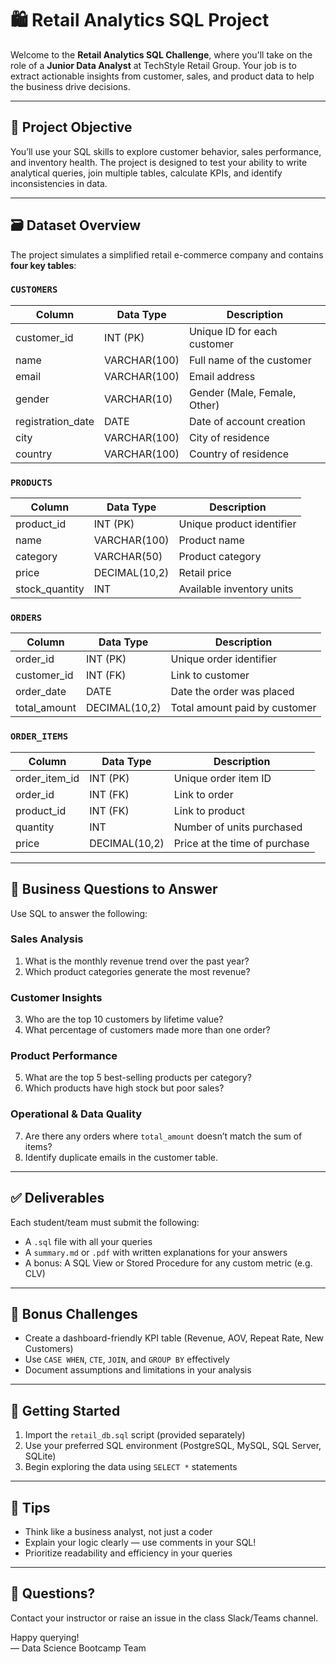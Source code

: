 # 🛍️ Retail Analytics SQL Project

Welcome to the **Retail Analytics SQL Challenge**, where you'll take on the role of a **Junior Data Analyst** at TechStyle Retail Group. Your job is to extract actionable insights from customer, sales, and product data to help the business drive decisions.

---

## 📌 Project Objective

You’ll use your SQL skills to explore customer behavior, sales performance, and inventory health. The project is designed to test your ability to write analytical queries, join multiple tables, calculate KPIs, and identify inconsistencies in data.

---

## 🗃️ Dataset Overview

The project simulates a simplified retail e-commerce company and contains **four key tables**:

### `CUSTOMERS`
| Column           | Data Type     | Description                  |
|------------------|---------------|------------------------------|
| customer_id      | INT (PK)      | Unique ID for each customer |
| name             | VARCHAR(100)  | Full name of the customer   |
| email            | VARCHAR(100)  | Email address               |
| gender           | VARCHAR(10)   | Gender (Male, Female, Other)|
| registration_date| DATE          | Date of account creation    |
| city             | VARCHAR(100)  | City of residence           |
| country          | VARCHAR(100)  | Country of residence        |

### `PRODUCTS`
| Column          | Data Type     | Description                 |
|-----------------|---------------|-----------------------------|
| product_id      | INT (PK)      | Unique product identifier  |
| name            | VARCHAR(100)  | Product name               |
| category        | VARCHAR(50)   | Product category           |
| price           | DECIMAL(10,2) | Retail price               |
| stock_quantity  | INT           | Available inventory units  |

### `ORDERS`
| Column        | Data Type     | Description                    |
|---------------|---------------|--------------------------------|
| order_id      | INT (PK)      | Unique order identifier        |
| customer_id   | INT (FK)      | Link to customer               |
| order_date    | DATE          | Date the order was placed      |
| total_amount  | DECIMAL(10,2) | Total amount paid by customer  |

### `ORDER_ITEMS`
| Column         | Data Type     | Description                     |
|----------------|---------------|---------------------------------|
| order_item_id  | INT (PK)      | Unique order item ID            |
| order_id       | INT (FK)      | Link to order                   |
| product_id     | INT (FK)      | Link to product                 |
| quantity       | INT           | Number of units purchased       |
| price          | DECIMAL(10,2) | Price at the time of purchase   |

---

## 🧠 Business Questions to Answer

Use SQL to answer the following:

### Sales Analysis
1. What is the monthly revenue trend over the past year?
2. Which product categories generate the most revenue?

### Customer Insights
3. Who are the top 10 customers by lifetime value?
4. What percentage of customers made more than one order?

### Product Performance
5. What are the top 5 best-selling products per category?
6. Which products have high stock but poor sales?

### Operational & Data Quality
7. Are there any orders where `total_amount` doesn’t match the sum of items?
8. Identify duplicate emails in the customer table.

---

## ✅ Deliverables

Each student/team must submit the following:

- A `.sql` file with all your queries
- A `summary.md` or `.pdf` with written explanations for your answers
- A bonus: A SQL View or Stored Procedure for any custom metric (e.g. CLV)

---

## 🧩 Bonus Challenges

- Create a dashboard-friendly KPI table (Revenue, AOV, Repeat Rate, New Customers)
- Use `CASE WHEN`, `CTE`, `JOIN`, and `GROUP BY` effectively
- Document assumptions and limitations in your analysis

---

## 📁 Getting Started

1. Import the `retail_db.sql` script (provided separately)
2. Use your preferred SQL environment (PostgreSQL, MySQL, SQL Server, SQLite)
3. Begin exploring the data using `SELECT *` statements

---

## 🚀 Tips

- Think like a business analyst, not just a coder
- Explain your logic clearly — use comments in your SQL!
- Prioritize readability and efficiency in your queries

---

## 📩 Questions?

Contact your instructor or raise an issue in the class Slack/Teams channel.

Happy querying!  
— Data Science Bootcamp Team
